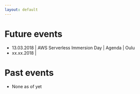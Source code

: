 ```yaml
---
layout: default
---
```


# Future events

* 13.03.2018 | AWS Serverless Immersion Day | Agenda | Oulu
* xx.xx.2018 |

# Past events

* None as of yet